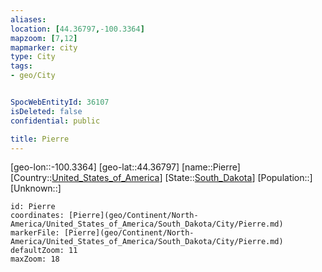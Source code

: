 ```yaml
---
aliases: 
location: [44.36797,-100.3364]
mapzoom: [7,12] 
mapmarker: city 
type: City
tags:
- geo/City


SpocWebEntityId: 36107
isDeleted: false
confidential: public

title: Pierre
---
```

[geo-lon::-100.3364]
[geo-lat::44.36797]
[name::Pierre]
[Country::[United_States_of_America](geo/Continent/North-America/United_States_of_America.md)]
[State::[South_Dakota](geo/Continent/North-America/United_States_of_America/South_Dakota.md)]
[Population::]
[Unknown::]


```leaflet
id: Pierre
coordinates: [Pierre](geo/Continent/North-America/United_States_of_America/South_Dakota/City/Pierre.md)
markerFile: [Pierre](geo/Continent/North-America/United_States_of_America/South_Dakota/City/Pierre.md)
defaultZoom: 11 
maxZoom: 18
```


